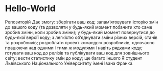 # Hello-World
Репозиторій Дає змогу: зберігати ваш код; запам’ятовувати історію змін до вашого коду (та дозволяти у будь-який момент побачити хто саме зробив зміни, коли зробив зміни); у будь-який момент повернутися до будь-якої версії коду; з легкістю об’єднувати зміни різних версій, станів та розробників; розробляти проект командою розробників, одночасно працюючи над одними і тими ж модулями і навіть рядками коду; готувати ваш код до релізів та публікувати ваш код для зовнішнього світу; вести статистику змін до коду; ще багато іншого
Я студент Львівського Національного Університету імені Івана Франка.
